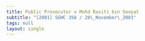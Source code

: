 ```yaml
---
title: Public Prosecutor v Mohd Rasiti bin Sooyat
subtitle: "[2001] SGHC 356 / 28\_November\_2001"
tags: null
layout: single
---
```


